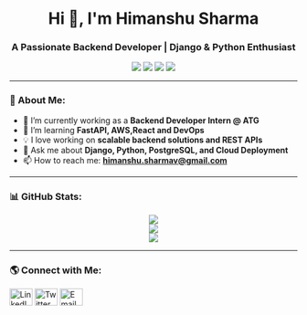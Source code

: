 <h1 align="center">Hi 👋, I'm Himanshu Sharma</h1>
<h3 align="center">A Passionate Backend Developer | Django & Python Enthusiast</h3>

<p align="center">
  <img src="https://img.shields.io/badge/Python-3776AB?style=for-the-badge&logo=python&logoColor=white"/>
  <img src="https://img.shields.io/badge/Django-092E20?style=for-the-badge&logo=django&logoColor=white"/>
  <img src="https://img.shields.io/badge/PostgreSQL-316192?style=for-the-badge&logo=postgresql&logoColor=white"/>
  <img src="https://img.shields.io/badge/AWS-FF9900?style=for-the-badge&logo=amazonaws&logoColor=white"/>
</p>

---

### 🚀 About Me:
- 🔭 I’m currently working as a **Backend Developer Intern @ ATG**  
- 🌱 I’m learning **FastAPI, AWS,React and DevOps**  
- 💡 I love working on **scalable backend solutions and REST APIs**  
- 💬 Ask me about **Django, Python, PostgreSQL, and Cloud Deployment**  
- 📫 How to reach me: **himanshu.sharmav@gmail.com**  

---

### 📊 GitHub Stats:
<p align="center">
  <img src="https://github-readme-stats.vercel.app/api?username=himanshu-sharmav&show_icons=true&theme=tokyonight" />
  <br>
  <img src="https://github-readme-streak-stats.herokuapp.com?user=himanshu-sharmav&theme=tokyonight&hide_border=true" />
  <br>
  <img src="https://github-readme-stats.vercel.app/api/top-langs/?username=himanshu-sharmav&layout=compact&theme=tokyonight" />
</p>

---

### 🌎 Connect with Me:
<p align="left">
<a href="https://www.linkedin.com/in/himanshu-sharmav/" target="blank"><img align="center" src="https://cdn.jsdelivr.net/npm/simple-icons@v3/icons/linkedin.svg" alt="LinkedIn" height="30" width="40" /></a>
<a href="https://twitter.com/himanshu_shv" target="blank"><img align="center" src="https://cdn.jsdelivr.net/npm/simple-icons@v3/icons/twitter.svg" alt="Twitter" height="30" width="40" /></a>
<a href="mailto:himanshu.sharmav@gmail.com" target="blank"><img align="center" src="https://cdn.jsdelivr.net/npm/simple-icons@v3/icons/gmail.svg" alt="Email" height="30" width="40" /></a>
</p>
